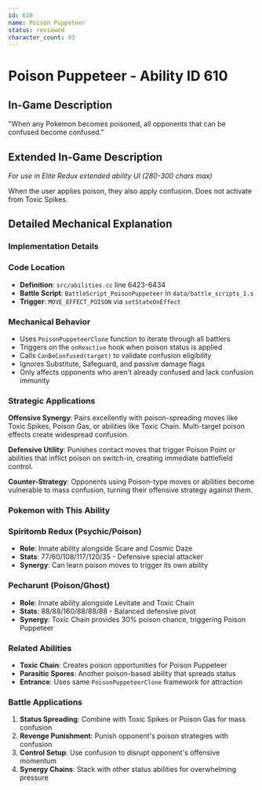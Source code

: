```yaml
---
id: 610
name: Poison Puppeteer
status: reviewed
character_count: 93
---
```


# Poison Puppeteer - Ability ID 610

## In-Game Description
"When any Pokemon becomes poisoned, all opponents that can be confused become confused."

## Extended In-Game Description
*For use in Elite Redux extended ability UI (280-300 chars max)*

When the user applies poison, they also apply confusion. Does not activate from Toxic Spikes.

## Detailed Mechanical Explanation

### Implementation Details

### Code Location
- **Definition**: `src/abilities.cc` line 6423-6434
- **Battle Script**: `BattleScript_PoisonPuppeteer` in `data/battle_scripts_1.s`
- **Trigger**: `MOVE_EFFECT_POISON` via `setStateOnEffect`

### Mechanical Behavior
- Uses `PoisonPuppeteerClone` function to iterate through all battlers
- Triggers on the `onReactive` hook when poison status is applied
- Calls `CanBeConfused(target)` to validate confusion eligibility
- Ignores Substitute, Safeguard, and passive damage flags
- Only affects opponents who aren't already confused and lack confusion immunity

### Strategic Applications
**Offensive Synergy**: Pairs excellently with poison-spreading moves like Toxic Spikes, Poison Gas, or abilities like Toxic Chain. Multi-target poison effects create widespread confusion.

**Defensive Utility**: Punishes contact moves that trigger Poison Point or abilities that inflict poison on switch-in, creating immediate battlefield control.

**Counter-Strategy**: Opponents using Poison-type moves or abilities become vulnerable to mass confusion, turning their offensive strategy against them.

### Pokemon with This Ability

### Spiritomb Redux (Psychic/Poison)
- **Role**: Innate ability alongside Scare and Cosmic Daze
- **Stats**: 77/60/108/117/120/35 - Defensive special attacker
- **Synergy**: Can learn poison moves to trigger its own ability

### Pecharunt (Poison/Ghost)
- **Role**: Innate ability alongside Levitate and Toxic Chain  
- **Stats**: 88/88/160/88/88/88 - Balanced defensive pivot
- **Synergy**: Toxic Chain provides 30% poison chance, triggering Poison Puppeteer

### Related Abilities
- **Toxic Chain**: Creates poison opportunities for Poison Puppeteer
- **Parasitic Spores**: Another poison-based ability that spreads status
- **Entrance**: Uses same `PoisonPuppeteerClone` framework for attraction

### Battle Applications
1. **Status Spreading**: Combine with Toxic Spikes or Poison Gas for mass confusion
2. **Revenge Punishment**: Punish opponent's poison strategies with confusion
3. **Control Setup**: Use confusion to disrupt opponent's offensive momentum
4. **Synergy Chains**: Stack with other status abilities for overwhelming pressure